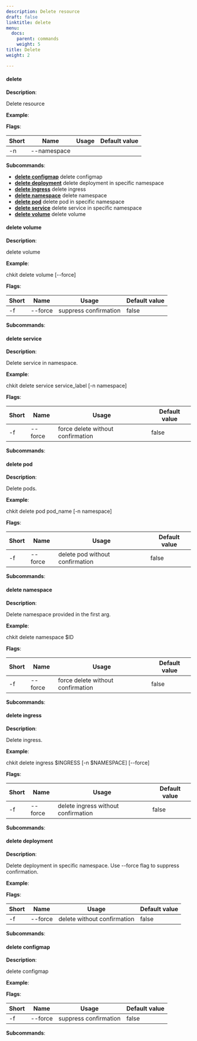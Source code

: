 ```yaml
---
description: Delete resource
draft: false
linktitle: delete
menu:
  docs:
    parent: commands
    weight: 5
title: Delete
weight: 2

---
```


#### <a name="delete">delete</a>

**Description**:

Delete resource

**Example**:



**Flags**:

| Short | Name | Usage | Default value |
| ----- | ---- | ----- | ------------- |
| -n | --namespace |  |  |


**Subcommands**:

* **[delete configmap](#delete_configmap)** delete configmap
* **[delete deployment](#delete_deployment)** delete deployment in specific namespace
* **[delete ingress](#delete_ingress)** delete ingress
* **[delete namespace](#delete_namespace)** delete namespace
* **[delete pod](#delete_pod)** delete pod in specific namespace
* **[delete service](#delete_service)** delete service in specific namespace
* **[delete volume](#delete_volume)** delete volume


#### <a name="delete_volume">delete volume</a>

**Description**:

delete volume

**Example**:

chkit delete volume [--force]

**Flags**:

| Short | Name | Usage | Default value |
| ----- | ---- | ----- | ------------- |
| -f | --force | suppress confirmation | false |


**Subcommands**:



#### <a name="delete_service">delete service</a>

**Description**:

Delete service in namespace.

**Example**:

chkit delete service service_label [-n namespace]

**Flags**:

| Short | Name | Usage | Default value |
| ----- | ---- | ----- | ------------- |
| -f | --force | force delete without confirmation | false |


**Subcommands**:



#### <a name="delete_pod">delete pod</a>

**Description**:

Delete pods.

**Example**:

chkit delete pod pod_name [-n namespace]

**Flags**:

| Short | Name | Usage | Default value |
| ----- | ---- | ----- | ------------- |
| -f | --force | delete pod without confirmation | false |


**Subcommands**:



#### <a name="delete_namespace">delete namespace</a>

**Description**:

Delete namespace provided in the first arg.

**Example**:

chkit delete namespace $ID

**Flags**:

| Short | Name | Usage | Default value |
| ----- | ---- | ----- | ------------- |
| -f | --force | force delete without confirmation | false |


**Subcommands**:



#### <a name="delete_ingress">delete ingress</a>

**Description**:

Delete ingress.

**Example**:

chkit delete ingress $INGRESS [-n $NAMESPACE] [--force]

**Flags**:

| Short | Name | Usage | Default value |
| ----- | ---- | ----- | ------------- |
| -f | --force | delete ingress without confirmation | false |


**Subcommands**:



#### <a name="delete_deployment">delete deployment</a>

**Description**:

Delete deployment in specific namespace. Use --force flag to suppress confirmation.

**Example**:



**Flags**:

| Short | Name | Usage | Default value |
| ----- | ---- | ----- | ------------- |
| -f | --force | delete without confirmation | false |


**Subcommands**:



#### <a name="delete_configmap">delete configmap</a>

**Description**:

delete configmap

**Example**:



**Flags**:

| Short | Name | Usage | Default value |
| ----- | ---- | ----- | ------------- |
| -f | --force | suppress confirmation | false |


**Subcommands**:



